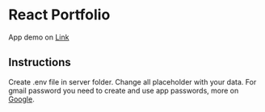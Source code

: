 # React Portfolio

App demo on [Link](https://mycsgx-5173.csb.app/)

## Instructions 

Create .env file in server folder. Change all placeholder with your data. For gmail password you need to create and use app passwords, more on [Google](https://support.google.com/accounts/answer/185833?hl=en&sjid=12068544619661118527-EU).